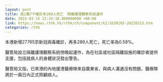 ```yaml
---
layout: post
title: 逾2萬7千確診多289人死亡　隔離護理觀察系統運作
date: 2022-03-15 22:33:10.000000000 +08:00
link: https://news.rthk.hk/rthk/ch/component/k2/1639103-20220315.htm
categories: rthk
---
```


本港新增27765宗新冠病毒確診，再多289人死亡，死亡率為0.58%。

醫管局設立隔離護理觀察系統傍晚起運作，為在社區或社區隔離設施的確診者提供支援，包括就病人的身體狀況發出警告。

醫管局又指，已來港的內地援港醫療隊來自廣東省，與病人溝通沒有問題，醫療隊將於一兩日內正式照顧病人。
